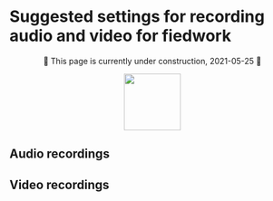 # Suggested settings for recording audio and video for fiedwork

<p align="center">
🚧 This page is currently under construction, 2021-05-25 🚧
</p>

<p align="center">
  <img height="100" src="images/lumetri_scope.gif">
</p>

## Audio recordings


## Video recordings


